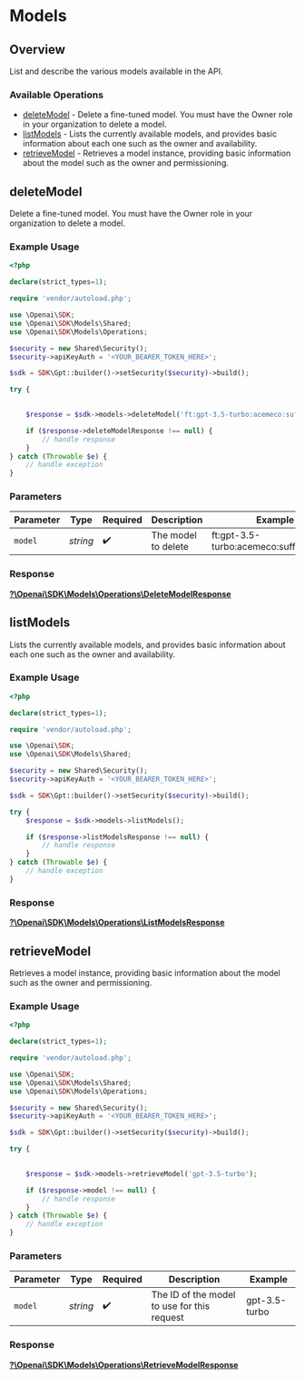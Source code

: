 # Models


## Overview

List and describe the various models available in the API.

### Available Operations

* [deleteModel](#deletemodel) - Delete a fine-tuned model. You must have the Owner role in your organization to delete a model.
* [listModels](#listmodels) - Lists the currently available models, and provides basic information about each one such as the owner and availability.
* [retrieveModel](#retrievemodel) - Retrieves a model instance, providing basic information about the model such as the owner and permissioning.

## deleteModel

Delete a fine-tuned model. You must have the Owner role in your organization to delete a model.

### Example Usage

```php
<?php

declare(strict_types=1);

require 'vendor/autoload.php';

use \Openai\SDK;
use \Openai\SDK\Models\Shared;
use \Openai\SDK\Models\Operations;

$security = new Shared\Security();
$security->apiKeyAuth = '<YOUR_BEARER_TOKEN_HERE>';

$sdk = SDK\Gpt::builder()->setSecurity($security)->build();

try {
    

    $response = $sdk->models->deleteModel('ft:gpt-3.5-turbo:acemeco:suffix:abc123');

    if ($response->deleteModelResponse !== null) {
        // handle response
    }
} catch (Throwable $e) {
    // handle exception
}
```

### Parameters

| Parameter                              | Type                                   | Required                               | Description                            | Example                                |
| -------------------------------------- | -------------------------------------- | -------------------------------------- | -------------------------------------- | -------------------------------------- |
| `model`                                | *string*                               | :heavy_check_mark:                     | The model to delete                    | ft:gpt-3.5-turbo:acemeco:suffix:abc123 |


### Response

**[?\Openai\SDK\Models\Operations\DeleteModelResponse](../../Models/Operations/DeleteModelResponse.md)**


## listModels

Lists the currently available models, and provides basic information about each one such as the owner and availability.

### Example Usage

```php
<?php

declare(strict_types=1);

require 'vendor/autoload.php';

use \Openai\SDK;
use \Openai\SDK\Models\Shared;

$security = new Shared\Security();
$security->apiKeyAuth = '<YOUR_BEARER_TOKEN_HERE>';

$sdk = SDK\Gpt::builder()->setSecurity($security)->build();

try {
    $response = $sdk->models->listModels();

    if ($response->listModelsResponse !== null) {
        // handle response
    }
} catch (Throwable $e) {
    // handle exception
}
```


### Response

**[?\Openai\SDK\Models\Operations\ListModelsResponse](../../Models/Operations/ListModelsResponse.md)**


## retrieveModel

Retrieves a model instance, providing basic information about the model such as the owner and permissioning.

### Example Usage

```php
<?php

declare(strict_types=1);

require 'vendor/autoload.php';

use \Openai\SDK;
use \Openai\SDK\Models\Shared;
use \Openai\SDK\Models\Operations;

$security = new Shared\Security();
$security->apiKeyAuth = '<YOUR_BEARER_TOKEN_HERE>';

$sdk = SDK\Gpt::builder()->setSecurity($security)->build();

try {
    

    $response = $sdk->models->retrieveModel('gpt-3.5-turbo');

    if ($response->model !== null) {
        // handle response
    }
} catch (Throwable $e) {
    // handle exception
}
```

### Parameters

| Parameter                                   | Type                                        | Required                                    | Description                                 | Example                                     |
| ------------------------------------------- | ------------------------------------------- | ------------------------------------------- | ------------------------------------------- | ------------------------------------------- |
| `model`                                     | *string*                                    | :heavy_check_mark:                          | The ID of the model to use for this request | gpt-3.5-turbo                               |


### Response

**[?\Openai\SDK\Models\Operations\RetrieveModelResponse](../../Models/Operations/RetrieveModelResponse.md)**

